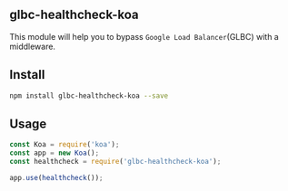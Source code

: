 glbc-healthcheck-koa
---
This module will help you to bypass `Google Load Balancer`(GLBC) with a middleware.

## Install
```bash
npm install glbc-healthcheck-koa --save
```

## Usage
```JavaScript
const Koa = require('koa');
const app = new Koa();
const healthcheck = require('glbc-healthcheck-koa');

app.use(healthcheck());
```
